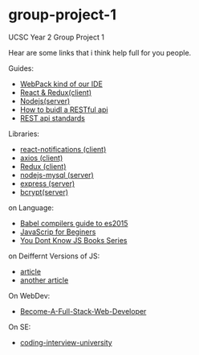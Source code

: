 # group-project-1
UCSC Year 2 Group Project 1

Hear are some links that i think help full for you people.

Guides:
* [WebPack kind of our IDE](https://www.youtube.com/watch?v=9kJVYpOqcVU)
* [React & Redux(client)](https://www.youtube.com/watch?v=MhkGQAoc7bc&list=PLoYCgNOIyGABj2GQSlDRjgvXtqfDxKm5b)
* [Nodejs(server)](https://www.youtube.com/watch?v=xT2AvjQ7q9E)
* [How to buidl a RESTful api](http://scottksmith.com/blog/2014/05/02/building-restful-apis-with-node/)
* [REST api standards](https://en.wikipedia.org/wiki/Representational_state_transfer#Relationship_between_URL_and_HTTP_methods)

Libraries:
* [react-notifications (client)](https://www.npmjs.com/package/react-notifications)
* [axios (client)](https://www.npmjs.com/package/axios)
* [Redux (client)](http://redux.js.org/)
* [nodejs-mysql (server)](https://www.npmjs.com/package/nodejs-mysql)
* [express (server)](https://www.npmjs.com/package/express)
* [bcrypt(server)](https://www.npmjs.com/package/bcrypt-nodejs)

on Language:
* [Babel compilers guide to es2015](https://babeljs.io/learn-es2015/)
* [JavaScrip for Beginers](https://codeburst.io/javascript-for-beginners-a-new-series-22762d8e5c42)
* [You Dont Know JS Books Series](https://github.com/getify/You-Dont-Know-JS)

on Deiffernt Versions of JS:
* [article](https://bytearcher.com/articles/es6-vs-es2015-name/)
* [another article](https://benmccormick.org/2015/09/14/es5-es6-es2016-es-next-whats-going-on-with-javascript-versioning/)

On WebDev:
* [Become-A-Full-Stack-Web-Developer](https://github.com/bmorelli25/Become-A-Full-Stack-Web-Developer)

On SE:
* [coding-interview-university](https://github.com/jwasham/coding-interview-university)
